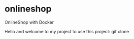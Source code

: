 # onlineshop
OnlineShop with Docker

Hello and welcome to my project
to use this project:
git clone 
